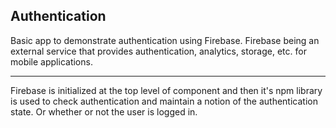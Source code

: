 ## Authentication

Basic app to demonstrate authentication using Firebase.  Firebase being
an external service that provides authentication, analytics, storage, etc. for 
mobile applications.
___

Firebase is initialized at the top level of component and then it's npm
library is used to check authentication and maintain a notion of the authentication state.
Or whether or not the user is logged in.
